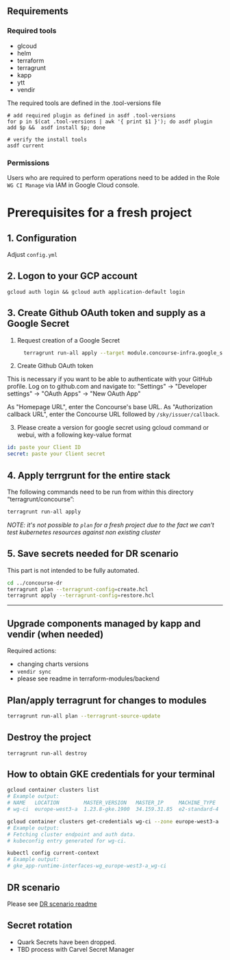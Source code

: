 
## Requirements

### Required tools
* glcoud
* helm
* terraform
* terragrunt
* kapp
* ytt
* vendir

The required tools are defined in the .tool-versions file
```
# add required plugin as defined in asdf .tool-versions
for p in $(cat .tool-versions | awk '{ print $1 }'); do asdf plugin add $p &&  asdf install $p; done

# verify the install tools
asdf current
```

### Permissions

Users who are required to perform operations need to be added in the Role `WG CI Manage` via IAM in Google Cloud console.

# Prerequisites for a fresh project
## 1. Configuration
Adjust `config.yml`

## 2. Logon to your GCP account
```
gcloud auth login && gcloud auth application-default login
```

## 3. Create Github OAuth token and supply as a Google Secret
 1. Request creation of a Google Secret
    ```sh
      terragrunt run-all apply --target module.concourse-infra.google_secret_manager_secret.github_oauth
    ```

 2. Create Github OAuth token

This is necessary if you want to be able to authenticate with your GitHub profile. Log on to github.com and navigate to:
"Settings" -> "Developer settings" -> "OAuth Apps" -> "New OAuth App"

As "Homepage URL", enter the Concourse's base URL. As "Authorization callback URL", enter the Concourse URL followed
by `/sky/issuer/callback`.

3. Please create a version for google secret using gcloud command or webui, with a following key-value format

```yaml
id: paste your Client ID
secret: paste your Client secret
```


## 4. Apply terrgrunt for the entire stack
The following commands need to be run from within this directory “terragrunt/concourse”:
```sh
terragrunt run-all apply
```
*NOTE: it's not possible to `plan` for a fresh project due to the fact we can't test kubernetes resources against non existing cluster*

## 5. Save secrets needed for DR scenario
This part is not intended to be fully automated.
```sh
cd ../concourse-dr
terragrunt plan --terragrunt-config=create.hcl
terragrunt apply --terragrunt-config=restore.hcl
```


---
## Upgrade components managed by kapp and vendir (when needed)
Required actions:
* changing charts versions
* `vendir sync`
* please see readme in terraform-modules/backend

## Plan/apply terragrunt for changes to modules

```sh
terragrunt run-all plan --terragrunt-source-update
```

## Destroy the project
```
terragrunt run-all destroy
```

## How to obtain GKE credentials for your terminal

```sh
gcloud container clusters list
# Example output:
# NAME   LOCATION        MASTER_VERSION   MASTER_IP     MACHINE_TYPE   NODE_VERSION     NUM_NODES  STATUS
# wg-ci  europe-west3-a  1.23.8-gke.1900  34.159.31.85  e2-standard-4  1.23.8-gke.1900  3          RUNNING

gcloud container clusters get-credentials wg-ci --zone europe-west3-a
# Example output:
# Fetching cluster endpoint and auth data.
# kubeconfig entry generated for wg-ci.

kubectl config current-context
# Example output:
# gke_app-runtime-interfaces-wg_europe-west3-a_wg-ci
```

## DR scenario
Please see [DR scenario readme](doc/disaster_recovery.md)

## Secret rotation
* Quark Secrets have been dropped.
* TBD process with Carvel Secret Manager
